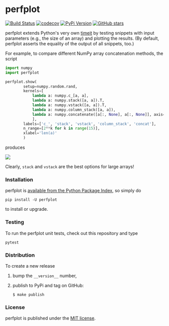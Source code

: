 # perfplot

[![Build Status](https://travis-ci.org/nschloe/perfplot.svg?branch=master)](https://travis-ci.org/nschloe/perfplot)
[![codecov](https://img.shields.io/codecov/c/github/nschloe/perfplot.svg)](https://codecov.io/gh/nschloe/perfplot)
[![PyPi Version](https://img.shields.io/pypi/v/perfplot.svg)](https://pypi.python.org/pypi/perfplot)
[![GitHub stars](https://img.shields.io/github/stars/nschloe/perfplot.svg?style=social&label=Stars)](https://github.com/nschloe/perfplot)

perfplot extends Python's very own
[timeit](https://docs.python.org/2/library/timeit.html) by testing snippets
with input parameters (e.g., the size of an array) and plotting the results.
(By default, perfplot asserts the equality of the output of all snippets, too.)

For example, to compare different NumPy array concatenation methods, the script
```python
import numpy
import perfplot

perfplot.show(
        setup=numpy.random.rand,
        kernels=[
            lambda a: numpy.c_[a, a],
            lambda a: numpy.stack([a, a]).T,
            lambda a: numpy.vstack([a, a]).T,
            lambda a: numpy.column_stack([a, a]),
            lambda a: numpy.concatenate([a[:, None], a[:, None]], axis=1)
            ],
        labels=['c_', 'stack', 'vstack', 'column_stack', 'concat'],
        n_range=[2**k for k in range(15)],
        xlabel='len(a)'
        )
```
produces

![](https://nschloe.github.io/perfplot/concat.png)

Clearly, `stack` and `vstack` are the best options for large arrays!

### Installation

perfplot is [available from the Python Package
Index](https://pypi.python.org/pypi/perfplot/), so simply do
```
pip install -U perfplot
```
to install or upgrade.

### Testing

To run the perfplot unit tests, check out this repository and type
```
pytest
```

### Distribution
To create a new release

1. bump the `__version__` number,

2. publish to PyPi and tag on GitHub:
    ```
    $ make publish
    ```

### License

perfplot is published under the [MIT license](https://en.wikipedia.org/wiki/MIT_License).
